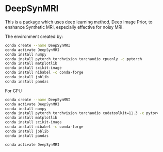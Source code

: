 # DeepSynMRI

This is a package which uses deep learning method, Deep Image Prior, to enahance Synthetic MRI, especially effective for noisy MRI. 


The environment created by:
```bash
conda create --name DeepSynMRI
conda activate DeepSynMRI
conda install numpy
conda install pytorch torchvision torchaudio cpuonly -c pytorch
conda install matplotlib
conda install scikit-image
conda install nibabel -c conda-forge
conda install joblib
conda install pandas
```

For GPU
```bash
conda create --name DeepSynMRI
conda activate DeepSynMRI
conda install numpy
conda install pytorch torchvision torchaudio cudatoolkit=11.3 -c pytorch
conda install matplotlib
conda install scikit-image
conda install nibabel -c conda-forge
conda install joblib
conda install pandas
```



```bash
conda activate DeepSynMRI
```